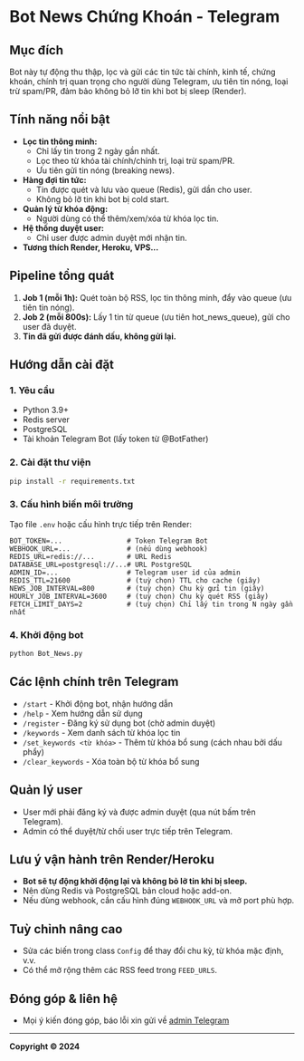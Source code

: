 # Bot News Chứng Khoán - Telegram

## Mục đích
Bot này tự động thu thập, lọc và gửi các tin tức tài chính, kinh tế, chứng khoán, chính trị quan trọng cho người dùng Telegram, ưu tiên tin nóng, loại trừ spam/PR, đảm bảo không bỏ lỡ tin khi bot bị sleep (Render).

## Tính năng nổi bật
- **Lọc tin thông minh:**
  - Chỉ lấy tin trong 2 ngày gần nhất.
  - Lọc theo từ khóa tài chính/chính trị, loại trừ spam/PR.
  - Ưu tiên gửi tin nóng (breaking news).
- **Hàng đợi tin tức:**
  - Tin được quét và lưu vào queue (Redis), gửi dần cho user.
  - Không bỏ lỡ tin khi bot bị cold start.
- **Quản lý từ khóa động:**
  - Người dùng có thể thêm/xem/xóa từ khóa lọc tin.
- **Hệ thống duyệt user:**
  - Chỉ user được admin duyệt mới nhận tin.
- **Tương thích Render, Heroku, VPS...**

## Pipeline tổng quát
1. **Job 1 (mỗi 1h):** Quét toàn bộ RSS, lọc tin thông minh, đẩy vào queue (ưu tiên tin nóng).
2. **Job 2 (mỗi 800s):** Lấy 1 tin từ queue (ưu tiên hot_news_queue), gửi cho user đã duyệt.
3. **Tin đã gửi được đánh dấu, không gửi lại.**

## Hướng dẫn cài đặt
### 1. Yêu cầu
- Python 3.9+
- Redis server
- PostgreSQL
- Tài khoản Telegram Bot (lấy token từ @BotFather)

### 2. Cài đặt thư viện
```bash
pip install -r requirements.txt
```

### 3. Cấu hình biến môi trường
Tạo file `.env` hoặc cấu hình trực tiếp trên Render:
```
BOT_TOKEN=...                # Token Telegram Bot
WEBHOOK_URL=...              # (nếu dùng webhook)
REDIS_URL=redis://...        # URL Redis
DATABASE_URL=postgresql://...# URL PostgreSQL
ADMIN_ID=...                 # Telegram user id của admin
REDIS_TTL=21600              # (tuỳ chọn) TTL cho cache (giây)
NEWS_JOB_INTERVAL=800        # (tuỳ chọn) Chu kỳ gửi tin (giây)
HOURLY_JOB_INTERVAL=3600     # (tuỳ chọn) Chu kỳ quét RSS (giây)
FETCH_LIMIT_DAYS=2           # (tuỳ chọn) Chỉ lấy tin trong N ngày gần nhất
```

### 4. Khởi động bot
```bash
python Bot_News.py
```

## Các lệnh chính trên Telegram
- `/start` - Khởi động bot, nhận hướng dẫn
- `/help` - Xem hướng dẫn sử dụng
- `/register` - Đăng ký sử dụng bot (chờ admin duyệt)
- `/keywords` - Xem danh sách từ khóa lọc tin
- `/set_keywords <từ khóa>` - Thêm từ khóa bổ sung (cách nhau bởi dấu phẩy)
- `/clear_keywords` - Xóa toàn bộ từ khóa bổ sung

## Quản lý user
- User mới phải đăng ký và được admin duyệt (qua nút bấm trên Telegram).
- Admin có thể duyệt/từ chối user trực tiếp trên Telegram.

## Lưu ý vận hành trên Render/Heroku
- **Bot sẽ tự động khởi động lại và không bỏ lỡ tin khi bị sleep.**
- Nên dùng Redis và PostgreSQL bản cloud hoặc add-on.
- Nếu dùng webhook, cần cấu hình đúng `WEBHOOK_URL` và mở port phù hợp.

## Tuỳ chỉnh nâng cao
- Sửa các biến trong class `Config` để thay đổi chu kỳ, từ khóa mặc định, v.v.
- Có thể mở rộng thêm các RSS feed trong `FEED_URLS`.

## Đóng góp & liên hệ
- Mọi ý kiến đóng góp, báo lỗi xin gửi về [admin Telegram](https://t.me/your_admin_username)

---
**Copyright © 2024** 